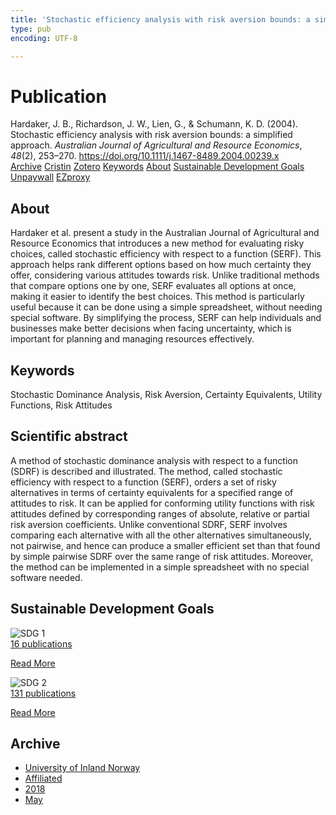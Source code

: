 ```yaml
---
title: 'Stochastic efficiency analysis with risk aversion bounds: a simplified approach'
type: pub
encoding: UTF-8

---
```

<h1>Publication</h1>
<article id="csl-bib-container-QBU83LXV" class="csl-bib-container">
  <div class="csl-bib-body"> <div class="csl-entry">Hardaker, J. B., Richardson, J. W., Lien, G., &#38; Schumann, K. D. (2004). Stochastic efficiency analysis with risk aversion bounds: a simplified approach. <i>Australian Journal of Agricultural and Resource Economics</i>, <i>48</i>(2), 253–270. <a href="https://doi.org/10.1111/j.1467-8489.2004.00239.x">https://doi.org/10.1111/j.1467-8489.2004.00239.x</a></div> </div>
  <div class="csl-bib-buttons">
    <a href="#taxonomy-article-QBU83LXV" alt="archive" class="csl-bib-button">Archive</a>
    <a href="https://app.cristin.no/results/show.jsf?id=1585936" alt="Cristin" class="csl-bib-button">Cristin</a>
    <a href="http://zotero.org/groups/5881554/items/QBU83LXV" alt="Zotero" class="csl-bib-button">Zotero</a>
    <a href="#keywords-article-QBU83LXV" alt="keywords" class="csl-bib-button">Keywords</a>
    <a href="#about-article-QBU83LXV" alt="about_pub" class="csl-bib-button">About</a>
    <a href="#sdg-article-QBU83LXV" alt="sdg" class="csl-bib-button">Sustainable Development Goals</a>
    <a href="https://onlinelibrary.wiley.com/doi/pdfdirect/10.1111/j.1467-8489.2004.00239.x" alt="Unpaywall" class="csl-bib-button">Unpaywall</a>
    <a href="https://onlinelibrary.wiley.com/doi/pdfdirect/10.1111/j.1467-8489.2004.00239.x" alt="EZproxy" class="csl-bib-button">EZproxy</a>
  </div>
  <div id="csl-bib-meta-container-QBU83LXV"></div>
</article>
<div id="csl-bib-meta-QBU83LXV" class="csl-bib-meta">
  <article id="about-article-QBU83LXV" class="about_pub-article">
    <h1>About</h1>
    Hardaker et al. present a study in the Australian Journal of Agricultural and Resource Economics that introduces a new method for evaluating risky choices, called stochastic efficiency with respect to a function (SERF). This approach helps rank different options based on how much certainty they offer, considering various attitudes towards risk. Unlike traditional methods that compare options one by one, SERF evaluates all options at once, making it easier to identify the best choices. This method is particularly useful because it can be done using a simple spreadsheet, without needing special software. By simplifying the process, SERF can help individuals and businesses make better decisions when facing uncertainty, which is important for planning and managing resources effectively.
  </article>
  <article id="keywords-article-QBU83LXV" class="keywords-article">
    <h1>Keywords</h1>
    Stochastic Dominance Analysis, Risk Aversion, Certainty Equivalents, Utility Functions, Risk Attitudes
  </article>
  <article id="abstract-article-QBU83LXV" class="abstract-article">
    <h1>Scientific abstract</h1>
    A method of stochastic dominance analysis with respect to a function (SDRF) is described and illustrated. The method, called stochastic efficiency with respect to a function (SERF), orders a set of risky alternatives in terms of certainty equivalents for a specified range of attitudes to risk. It can be applied for conforming utility functions with risk attitudes defined by corresponding ranges of absolute, relative or partial risk aversion coefficients. Unlike conventional SDRF, SERF involves comparing each alternative with all the other alternatives simultaneously, not pairwise, and hence can produce a smaller efficient set than that found by simple pairwise SDRF over the same range of risk attitudes. Moreover, the method can be implemented in a simple spreadsheet with no special software needed.
  </article>
  <article id="sdg-article-QBU83LXV" class="sdg-article">
    <h1>Sustainable Development Goals</h1>
    <div class="sdg-container"><div id="sdg1" class="sdg">
        <img src="{{< params subfolder >}}images/sdg/sdg01_en.png" class="image" alt="SDG 1">
        <div class="sdg-overlay">
          <a href="/en/archive/?key=?sdg=1#archive" class="sdg-publication-count"><span>16</span> publications</a>
          <p><a href="https://sdgs.un.org/goals/goal1" class="sdg-read-more">Read More</a></p>
        </div>
      </div> <div id="sdg2" class="sdg">
        <img src="{{< params subfolder >}}images/sdg/sdg02_en.png" class="image" alt="SDG 2">
        <div class="sdg-overlay">
          <a href="/en/archive/?key=?sdg=2#archive" class="sdg-publication-count"><span>131</span> publications</a>
          <p><a href="https://sdgs.un.org/goals/goal2" class="sdg-read-more">Read More</a></p>
        </div>
      </div></div>
  </article>
  <article id="taxonomy-article-QBU83LXV" class="taxonomy-article">
    <h1>Archive</h1>
    <ul>
      <li>
        <a href="/en/archive/?key=3DCRN523">University of Inland Norway</a>
      </li>
      <li>
        <a href="/en/archive/?key=II9RDAME">Affiliated</a>
      </li>
      <li>
        <a href="/en/archive/?key=D943LLP2">2018</a>
      </li>
      <li>
        <a href="/en/archive/?key=XTIZ7NX3">May</a>
      </li>
    </ul>
  </article>
</div>
